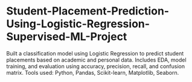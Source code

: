 # Student-Placement-Prediction-Using-Logistic-Regression-Supervised-ML-Project
Built a classification model using Logistic Regression to predict student placements based on academic and personal data. Includes EDA, model training, and evaluation using accuracy, precision, recall, and confusion matrix. Tools used: Python, Pandas, Scikit-learn, Matplotlib, Seaborn.
